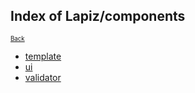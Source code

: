 ## Index of Lapiz/components

<sub><sup>[Back](../index.md)</sup></sub>

* [template](template/index.md)
* [ui](ui/index.md)
* [validator](validator/index.md)